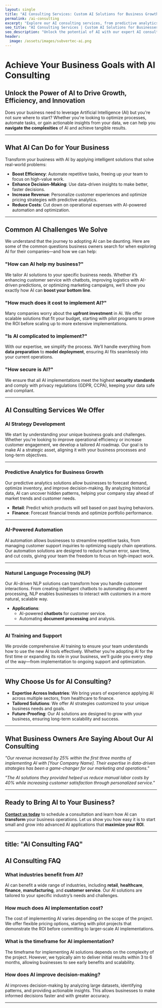 ```yaml
---
layout: single
title: "AI Consulting Services: Custom AI Solutions for Business Growth"
permalink: /ai-consulting
excerpt: "Explore our AI consulting services, from predictive analytics to AI-powered automation. Let us help you unlock AI’s potential and drive business growth."
seo_title: "AI Consulting Services | Custom AI Solutions for Businesses"
seo_description: "Unlock the potential of AI with our expert AI consulting services. We provide tailored AI solutions for business growth, efficiency, and innovation."
header:
  image: /assets/images/subvertec-ai.png
---
```


# Achieve Your Business Goals with AI Consulting

## Unlock the Power of AI to Drive Growth, Efficiency, and Innovation

Does your business need to leverage Artificial Intelligence (AI) but you're not sure where to start? Whether you're looking to optimize processes, automate tasks, or gain actionable insights from your data, we can help you **navigate the complexities** of AI and achieve tangible results.

---

## What AI Can Do for Your Business

Transform your business with AI by applying intelligent solutions that solve real-world problems:

- **Boost Efficiency**: Automate repetitive tasks, freeing up your team to focus on high-value work.
- **Enhance Decision-Making**: Use data-driven insights to make better, faster decisions.
- **Increase Revenue**: Personalize customer experiences and optimize pricing strategies with predictive analytics.
- **Reduce Costs**: Cut down on operational expenses with AI-powered automation and optimization.

---

## Common AI Challenges We Solve

We understand that the journey to adopting AI can be daunting. Here are some of the common questions business owners search for when exploring AI for their companies—and how we can help:

### **"How can AI help my business?"**
We tailor AI solutions to your specific business needs. Whether it’s enhancing customer service with chatbots, improving logistics with AI-driven predictions, or optimizing marketing campaigns, we’ll show you exactly how AI can **boost your bottom line**.

### **"How much does it cost to implement AI?"**
Many companies worry about the **upfront investment** in AI. We offer scalable solutions that fit your budget, starting with pilot programs to prove the ROI before scaling up to more extensive implementations.

### **"Is AI complicated to implement?"**
With our expertise, we simplify the process. We’ll handle everything from **data preparation** to **model deployment**, ensuring AI fits seamlessly into your current operations.

### **"How secure is AI?"**
We ensure that all AI implementations meet the highest **security standards** and comply with privacy regulations (GDPR, CCPA), keeping your data safe and compliant.

---

## AI Consulting Services We Offer

### **AI Strategy Development**
We start by understanding your unique business goals and challenges. Whether you're looking to improve operational efficiency or increase customer engagement, we develop a tailored AI roadmap. Our goal is to make AI a strategic asset, aligning it with your business processes and long-term objectives.

---

### **Predictive Analytics for Business Growth**
Our predictive analytics solutions allow businesses to forecast demand, optimize inventory, and improve decision-making. By analyzing historical data, AI can uncover hidden patterns, helping your company stay ahead of market trends and customer needs.

- **Retail**: Predict which products will sell based on past buying behaviors.
- **Finance**: Forecast financial trends and optimize portfolio performance.

---

### **AI-Powered Automation**
AI automation allows businesses to streamline repetitive tasks, from managing customer support inquiries to optimizing supply chain operations. Our automation solutions are designed to reduce human error, save time, and cut costs, giving your team the freedom to focus on high-impact work.

---

### **Natural Language Processing (NLP)**
Our AI-driven NLP solutions can transform how you handle customer interactions. From creating intelligent chatbots to automating document processing, NLP enables businesses to interact with customers in a more natural, scalable way.

- **Applications**:
  - AI-powered **chatbots** for customer service.
  - Automating **document processing** and analysis.

---

### **AI Training and Support**
We provide comprehensive AI training to ensure your team understands how to use the new AI tools effectively. Whether you’re adopting AI for the first time or expanding its role in your business, we’ll guide you every step of the way—from implementation to ongoing support and optimization.

---

## Why Choose Us for AI Consulting?

- **Expertise Across Industries**: We bring years of experience applying AI across multiple sectors, from healthcare to finance.
- **Tailored Solutions**: We offer AI strategies customized to your unique business needs and goals.
- **Future-Proofing**: Our AI solutions are designed to grow with your business, ensuring long-term scalability and success.

---

## What Business Owners Are Saying About Our AI Consulting

_"Our revenue increased by 25% within the first three months of implementing AI with [Your Company Name]. Their expertise in data-driven strategies has been a game-changer for our marketing and operations."_

_"The AI solutions they provided helped us reduce manual labor costs by 40% while increasing customer satisfaction through personalized service."_

---

## **Ready to Bring AI to Your Business?**

**[Contact us today](mailto:support@subvertec.com)** to schedule a consultation and learn how AI can **transform** your business operations. Let us show you how easy it is to start small and grow into advanced AI applications that **maximize your ROI**.

---
title: "AI Consulting FAQ"
---

## AI Consulting FAQ

### What industries benefit from AI?
AI can benefit a wide range of industries, including **retail**, **healthcare**, **finance**, **manufacturing**, and **customer service**. Our AI solutions are tailored to your specific industry’s needs and challenges.

### How much does AI implementation cost?
The cost of implementing AI varies depending on the scope of the project. We offer flexible pricing options, starting with pilot projects that demonstrate the ROI before committing to larger-scale AI implementations.

### What is the timeframe for AI implementation?
The timeframe for implementing AI solutions depends on the complexity of the project. However, we typically aim to deliver initial results within 3 to 6 months, allowing businesses to see early benefits and scalability.

### How does AI improve decision-making?
AI improves decision-making by analyzing large datasets, identifying patterns, and providing actionable insights. This allows businesses to make informed decisions faster and with greater accuracy.

---